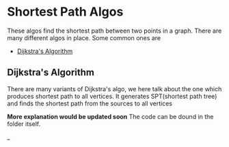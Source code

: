 # Shortest Path Algos
These algos find the shortest path between two points in a graph. There are many different algos in place. Some common ones are

- [Dijkstra's Algorithm](#dijkstra's-algorithm)

## Dijkstra's Algorithm
There are many variants of Dijkstra's algo, we here talk about the one which produces shortest path to all vertices. It generates SPT(shortest path tree) and finds the shortest path from the sources to all vertices

**More explanation would be updated soon** 
The code can be dound in the folder itself.





_
